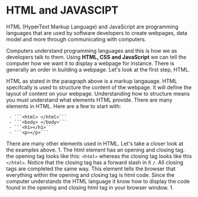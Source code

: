 # HTML and JAVASCIPT

HTML (HyperText Markup Language) and JavaScript are programming languages that are used by software developers to create webpages, data model and more through communicating with computers. 

Computers understand programming languages and this is how we as developers talk to them. Using **HTML, CSS and JavaScript** we can tell the computer how we want it to display a webpage for instance. There is generally an order in building a webpage. Let's look at the first step, HTML.

HTML as stated in the paragraph above is a markup langauage. HTML specifcally is used to structure the content of the webpage. It will define the layout of content on your webpage. Understanding how to structure means you must understand what elements HTML provide. There are many elements in HTML. Here are a few to start with:

     - ```<html> </html>```
     - ```<body> </body>```
     - ```<h1></h1>```
     - ```<p></p>```

There are many other elements used in HTML. Let's take a closer look at the examples above. 
     1. The html element has an opening and closing tag. the opening tag looks like this:  ```<html>``` whereas the closing tag looks like this ```</html>```. Notice that the closing tag has a forward slash in it ```/```. All closing tags are completed the same way. This element tells the browser that everything within the opening and closing tag is html code. Since the computer understands the HTML language it know how to display the code found in the opening and closing html tag in your browser window. 
     1. 
